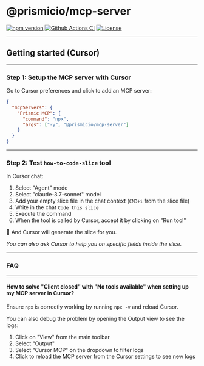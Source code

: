 # @prismicio/mcp-server

[![npm version][npm-version-src]][npm-version-href]
[![Github Actions CI][github-actions-ci-src]][github-actions-ci-href]
[![License][license-src]][license-href]

---

## Getting started (Cursor)

---

### Step 1: Setup the MCP server with Cursor

Go to Cursor preferences and click to add an MCP server:

```json
{
  "mcpServers": {
    "Prismic MCP": {
      "command": "npx",
      "args": ["-y", "@prismicio/mcp-server"]
    }
  }
}
```

---

### Step 2: Test `how-to-code-slice` tool

In Cursor chat:

1. Select "Agent" mode
2. Select "claude-3.7-sonnet" model
3. Add your empty slice file in the chat context (`CMD+i` from the slice file)
4. Write in the chat `Code this slice`
5. Execute the command
6. When the tool is called by Cursor, accept it by clicking on "Run tool"

🚀 And Cursor will generate the slice for you.

_You can also ask Cursor to help you on specific fields inside the slice._

---

### FAQ

---

#### How to solve "Client closed" with "No tools available" when setting up my MCP server in Cursor?

Ensure `npx` is correctly working by running `npx -v` and reload Cursor.

You can also debug the problem by opening the Output view to see the logs:

1. Click on "View" from the main toolbar
2. Select "Output"
3. Select "Cursor MCP" on the dropdown to filter logs
4. Click to reload the MCP server from the Cursor settings to see new logs

<!-- Badges -->

[npm-version-src]: https://img.shields.io/npm/v/@prismicio/mcp-server/latest.svg
[npm-version-href]: https://npmjs.com/package/@prismicio/mcp-server
[github-actions-ci-src]: https://github.com/prismicio/prismic-mcp-server/workflows/ci/badge.svg
[github-actions-ci-href]: https://github.com/prismicio/prismic-mcp-server/actions?query=workflow%3Aci
[license-src]: https://img.shields.io/npm/l/@prismicio/mcp-server.svg
[license-href]: https://npmjs.com/package/@prismicio/mcp-server
